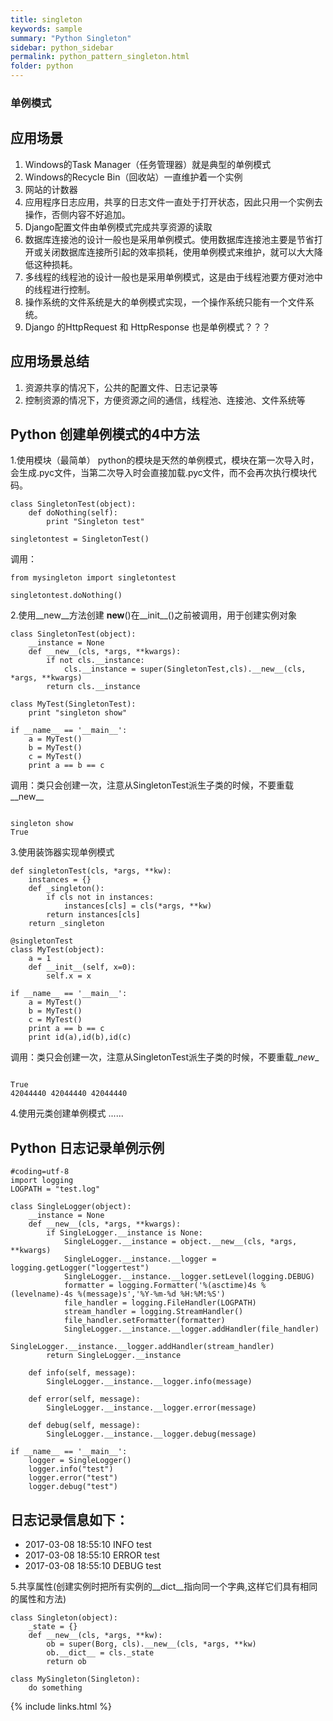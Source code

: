 ```yaml
---
title: singleton
keywords: sample
summary: "Python Singleton"
sidebar: python_sidebar
permalink: python_pattern_singleton.html
folder: python
---
```


### 单例模式
## 应用场景

1. Windows的Task Manager（任务管理器）就是典型的单例模式
2.  Windows的Recycle Bin（回收站）一直维护着一个实例
3.  网站的计数器
4.  应用程序日志应用，共享的日志文件一直处于打开状态，因此只用一个实例去操作，否侧内容不好追加。
5.  Django配置文件由单例模式完成共享资源的读取
6.  数据库连接池的设计一般也是采用单例模式。使用数据库连接池主要是节省打开或关闭数据库连接所引起的效率损耗，使用单例模式来维护，就可以大大降低这种损耗。
7.  多线程的线程池的设计一般也是采用单例模式，这是由于线程池要方便对池中的线程进行控制。
8.  操作系统的文件系统是大的单例模式实现，一个操作系统只能有一个文件系统。
9.  Django 的HttpRequest 和 HttpResponse 也是单例模式？？？

## 应用场景总结

1. 资源共享的情况下，公共的配置文件、日志记录等
2. 控制资源的情况下，方便资源之间的通信，线程池、连接池、文件系统等

## Python 创建单例模式的4中方法

1.使用模块（最简单）
python的模块是天然的单例模式，模块在第一次导入时，会生成.pyc文件，当第二次导入时会直接加载.pyc文件，而不会再次执行模块代码。
<pre><code>class SingletonTest(object):
    def doNothing(self):
        print "Singleton test"

singletontest = SingletonTest()</code></pre>
调用：
<pre><code>from mysingleton import singletontest

singletontest.doNothing()
</code></pre>
2.使用__new__方法创建
__new__()在__init__()之前被调用，用于创建实例对象
<pre><code>class SingletonTest(object):
    __instance = None
    def __new__(cls, *args, **kwargs):
        if not cls.__instance:
            cls.__instance = super(SingletonTest,cls).__new__(cls, *args, **kwargs)
        return cls.__instance

class MyTest(SingletonTest):
    print "singleton show"

if __name__ == '__main__':
    a = MyTest()
    b = MyTest()
    c = MyTest()
    print a == b == c</code></pre>
调用：类只会创建一次，注意从SingletonTest派生子类的时候，不要重载__new__
<pre><code>
singleton show
True</code></pre>
3.使用装饰器实现单例模式
<pre><code>def singletonTest(cls, *args, **kw):
    instances = {}
    def _singleton():
        if cls not in instances:
            instances[cls] = cls(*args, **kw)
        return instances[cls]
    return _singleton

@singletonTest
class MyTest(object):
    a = 1
    def __init__(self, x=0):
        self.x = x

if __name__ == '__main__':
    a = MyTest()
    b = MyTest()
    c = MyTest()
    print a == b == c
    print id(a),id(b),id(c)</code></pre>
调用：类只会创建一次，注意从SingletonTest派生子类的时候，不要重载\__new__
<pre><code>
True
42044440 42044440 42044440
</code></pre>
4.使用元类创建单例模式
    ...... 

## Python 日志记录单例示例

<pre><code>#coding=utf-8
import logging
LOGPATH = "test.log"

class SingleLogger(object):
    __instance = None
    def __new__(cls, *args, **kwargs):
        if SingleLogger.__instance is None:
            SingleLogger.__instance = object.__new__(cls, *args, **kwargs)
            SingleLogger.__instance.__logger = logging.getLogger("loggertest")
            SingleLogger.__instance.__logger.setLevel(logging.DEBUG)
            formatter = logging.Formatter('%(asctime)4s %(levelname)-4s %(message)s','%Y-%m-%d %H:%M:%S')
            file_handler = logging.FileHandler(LOGPATH)
            stream_handler = logging.StreamHandler()
            file_handler.setFormatter(formatter)
            SingleLogger.__instance.__logger.addHandler(file_handler)
            SingleLogger.__instance.__logger.addHandler(stream_handler)
        return SingleLogger.__instance

    def info(self, message):
        SingleLogger.__instance.__logger.info(message)

    def error(self, message):
        SingleLogger.__instance.__logger.error(message)

    def debug(self, message):
        SingleLogger.__instance.__logger.debug(message)

if __name__ == '__main__':
    logger = SingleLogger()
    logger.info("test")
    logger.error("test")
    logger.debug("test")
</code></pre>

## 日志记录信息如下：

* 2017-03-08 18:55:10 INFO test
* 2017-03-08 18:55:10 ERROR test
* 2017-03-08 18:55:10 DEBUG test


5.共享属性(创建实例时把所有实例的__dict__指向同一个字典,这样它们具有相同的属性和方法)
<pre><code>class Singleton(object):
    _state = {}
    def __new__(cls, *args, **kw):
        ob = super(Borg, cls).__new__(cls, *args, **kw)
        ob.__dict__ = cls._state
        return ob
 
class MySingleton(Singleton):
    do something</code></pre>
    
   
 {% include links.html %}
    
